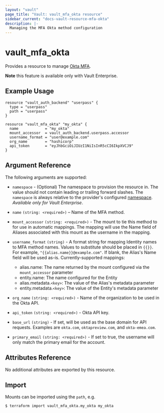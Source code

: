 ```yaml
---
layout: "vault"
page_title: "Vault: vault_mfa_okta resource"
sidebar_current: "docs-vault-resource-mfa-okta"
description: |-
  Managing the MFA Okta method configuration
---
```


# vault\_mfa\_okta

Provides a resource to manage [Okta MFA](https://www.vaultproject.io/docs/enterprise/mfa/mfa-okta).

**Note** this feature is available only with Vault Enterprise.

## Example Usage

```hcl
resource "vault_auth_backend" "userpass" {
  type = "userpass"
  path = "userpass"
}

resource "vault_mfa_okta" "my_okta" {
  name            = "my_okta"
  mount_accessor  = vault_auth_backend.userpass.accessor
  username_format = "user@example.com"
  org_name        = "hashicorp"
  api_token       = "eyJhbGciOiJIUzI1NiIsInR5cCI6IkpXVCJ9"
}
```

## Argument Reference

The following arguments are supported:

* `namespace` - (Optional) The namespace to provision the resource in.
  The value should not contain leading or trailing forward slashes.
  The `namespace` is always relative to the provider's configured [namespace](../index.html#namespace).
   *Available only for Vault Enterprise*.

- `name` `(string: <required>)` – Name of the MFA method.

- `mount_accessor` `(string: <required>)` - The mount to tie this method to for use in automatic mappings. 
  The mapping will use the Name field of Aliases associated with this mount as the username in the mapping.

- `username_format` `(string)` - A format string for mapping Identity names to MFA method names. 
  Values to substitute should be placed in `{{}}`. For example, `"{{alias.name}}@example.com"`. 
  If blank, the Alias's Name field will be used as-is. Currently-supported mappings:
    - alias.name: The name returned by the mount configured via the `mount_accessor` parameter
    - entity.name: The name configured for the Entity
    - alias.metadata.`<key>`: The value of the Alias's metadata parameter
    - entity.metadata.`<key>`: The value of the Entity's metadata parameter

- `org_name` `(string: <required>)` - Name of the organization to be used in the Okta API.

- `api_token` `(string: <required>)` - Okta API key.

- `base_url` `(string)` - If set, will be used as the base domain for API requests. Examples are `okta.com`, 
  `oktapreview.com`, and `okta-emea.com`.

- `primary_email` `(string: <required>)` - If set to true, the username will only match the 
  primary email for the account.


## Attributes Reference

No additional attributes are exported by this resource.

## Import

Mounts can be imported using the `path`, e.g.

```
$ terraform import vault_mfa_okta.my_okta my_okta
```

